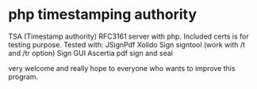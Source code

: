 # php timestamping authority
TSA (Timestamp authority) RFC3161 server with php.
Included certs is for testing purpose.
Tested with:
 JSignPdf
 Xolido Sign
 signtool (work with /t and /tr option)
 Sign GUI
 Ascertia pdf sign and seal
 
very welcome and really hope to everyone who wants to improve this program.
